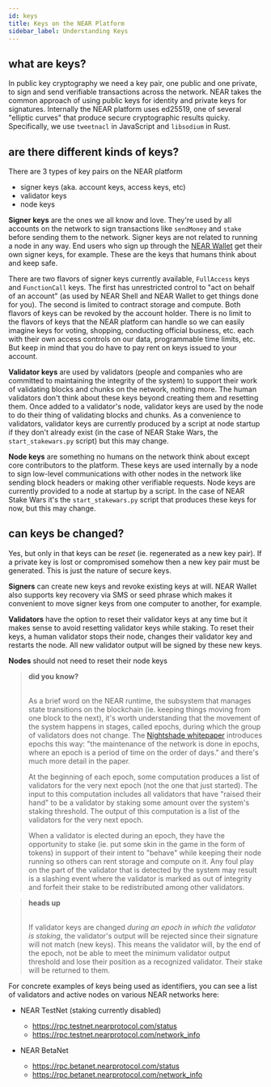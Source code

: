 ```yaml
---
id: keys
title: Keys on the NEAR Platform
sidebar_label: Understanding Keys
---
```


## what are keys?

In public key cryptography we need a key pair, one public and one private, to sign and send verifiable transactions across the network. NEAR takes the common approach of using public keys for identity and private keys for signatures. Internally the NEAR platform uses ed25519, one of several "elliptic curves" that produce secure cryptographic results quicky. Specifically, we use `tweetnacl` in JavaScript and `libsodium` in Rust.

## are there different kinds of keys?

There are 3 types of key pairs on the NEAR platform

- signer keys (aka. account keys, access keys, etc)
- validator keys
- node keys

**Signer keys** are the ones we all know and love. They're used by all accounts on the network to sign transactions like `sendMoney` and `stake` before sending them to the network. Signer keys are not related to running a node in any way. End users who sign up through the [NEAR Wallet](https://wallet.betanet.nearprotocol.com/) get their own signer keys, for example. These are the keys that humans think about and keep safe.

There are two flavors of signer keys currently available, `FullAccess` keys and `FunctionCall` keys. The first has unrestricted control to "act on behalf of an account" (as used by NEAR Shell and NEAR Wallet to get things done for you). The second is limited to contract storage and compute. Both flavors of keys can be revoked by the account holder. There is no limit to the flavors of keys that the NEAR platform can handle so we can easily imagine keys for voting, shopping, conducting official business, etc. each with their own access controls on our data, programmable time limits, etc. But keep in mind that you do have to pay rent on keys issued to your account.

**Validator keys** are used by validators (people and companies who are committed to maintaining the integrity of the system) to support their work of validating blocks and chunks on the network, nothing more. The human validators don't think about these keys beyond creating them and resetting them. Once added to a validator's node, validator keys are used by the node to do their thing of validating blocks and chunks. As a convenience to validators, validator keys are currently produced by a script at node startup if they don't already exist (in the case of NEAR Stake Wars, the `start_stakewars.py` script) but this may change.

**Node keys** are something no humans on the network think about except core contributors to the platform. These keys are used internally by a node to sign low-level communications with other nodes in the network like sending block headers or making other verifiable requests. Node keys are currently provided to a node at startup by a script. In the case of NEAR Stake Wars it's the `start_stakewars.py` script that produces these keys for now, but this may change.

## can keys be changed?

Yes, but only in that keys can be _reset_ (ie. regenerated as a new key pair). If a private key is lost or compromised somehow then a new key pair must be generated. This is just the nature of secure keys.

**Signers** can create new keys and revoke existing keys at will. NEAR Wallet also supports key recovery via SMS or seed phrase which makes it convenient to move signer keys from one computer to another, for example.

**Validators** have the option to reset their validator keys at any time but it makes sense to avoid resetting validator keys while staking. To reset their keys, a human validator stops their node, changes their validator key and restarts the node. All new validator output will be signed by these new keys.

**Nodes** should not need to reset their node keys

<blockquote class="info">
<strong>did you know?</strong><br><br>

As a brief word on the NEAR runtime, the subsystem that manages state transitions on the blockchain (ie. keeping things moving from one block to the next), it's worth understanding that the movement of the system happens in stages, called epochs, during which the group of validators does not change. The [Nightshade whitepaper](http://near.ai/nightshade) introduces epochs this way: "the maintenance of the network is done in epochs, where an epoch is a period of time on the order of days." and there's much more detail in the paper.

At the beginning of each epoch, some computation produces a list of validators for the very next epoch (not the one that just started). The input to this computation includes all validators that have "raised their hand" to be a validator by staking some amount over the system's staking threshold. The output of this computation is a list of the validators for the very next epoch.

When a validator is elected during an epoch, they have the opportunity to stake (ie. put some skin in the game in the form of tokens) in support of their intent to "behave" while keeping their node running so others can rent storage and compute on it. Any foul play on the part of the validator that is detected by the system may result is a slashing event where the validator is marked as out of integrity and forfeit their stake to be redistributed among other validators.

</blockquote>

<blockquote class="warning">
<strong>heads up</strong><br><br>

If validator keys are changed _during an epoch in which the validator is staking_, the validator's output will be rejected since their signature will not match (new keys). This means the validator will, by the end of the epoch, not be able to meet the minimum validator output threshold and lose their position as a recognized validator. Their stake will be returned to them.

</blockquote>

For concrete examples of keys being used as identifiers, you can see a list of validators and active nodes on various NEAR networks here:

- NEAR TestNet (staking currently disabled)

  - https://rpc.testnet.nearprotocol.com/status
  - https://rpc.testnet.nearprotocol.com/network_info

- NEAR BetaNet
  - https://rpc.betanet.nearprotocol.com/status
  - https://rpc.betanet.nearprotocol.com/network_info
